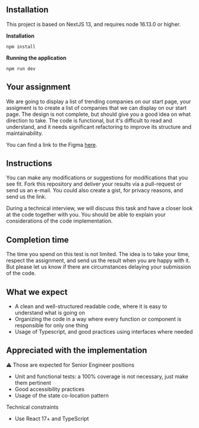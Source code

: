 ## Installation

This project is based on NextJS 13, and requires node 16.13.0 or higher.

**Installation**

```
npm install
```

**Running the application**

```
npm run dev
```

## Your assignment

We are going to display a list of trending companies on our start page, your assigment is to create a list of companies that we can display on our start page. The design is not complete, but should give you a good idea on what direction to take. The code is functional, but it's difficult to read and understand, and it needs significant refactoring to improve its structure and maintainability.

You can find a link to the Figma [here](https://www.figma.com/file/PWNtHgOgjeYYGmQIYpLkm4/Quartr?node-id=0%3A1&t=49UGjItn5gFyMAku-0).

## Instructions

You can make any modifications or suggestions for modifications that you see fit. Fork this repository and deliver your results via a pull-request or send us an e-mail. You could also create a gist, for privacy reasons, and send us the link.

During a technical interview, we will discuss this task and have a closer look at the code together with you. You should be able to explain your considerations of the code implementation. 

## Completion time

The time you spend on this test is not limited. The idea is to take your time, respect the assignment, and send us the result when you are happy with it. But please let us know if there are circumstances delaying your submission of the code. 

## What we expect

- A clean and well-structured readable code, where it is easy to understand what is going on
- Organizing the code in a way where every function or component is responsible for only one thing
- Usage of Typescript, and good practices using interfaces where needed

## Appreciated with the implementation

⚠️ Those are expected for Senior Engineer positions

- Unit and functional tests: a 100% coverage is not necessary, just make them pertinent
- Good accessibility practices
- Usage of the state co-location pattern

Technical constraints

- Use React 17+ and TypeScript
